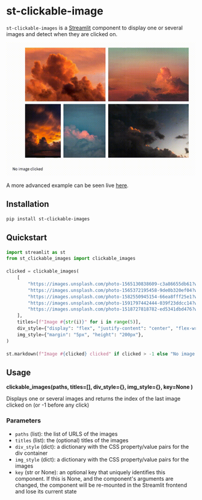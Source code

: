 # st-clickable-image

`st-clickable-images` is a [Streamlit](https://streamlit.io) component to display one or several images and detect when they are clicked on.

![Screenshot](screenshot.gif)

A more advanced example can be seen live [here](https://huggingface.co/spaces/vivien/clip).

## Installation

```bash
pip install st-clickable-images
```

## Quickstart

```python
import streamlit as st
from st_clickable_images import clickable_images

clicked = clickable_images(
    [
        "https://images.unsplash.com/photo-1565130838609-c3a86655db61?w=700",
        "https://images.unsplash.com/photo-1565372195458-9de0b320ef04?w=700",
        "https://images.unsplash.com/photo-1582550945154-66ea8fff25e1?w=700",
        "https://images.unsplash.com/photo-1591797442444-039f23ddcc14?w=700",
        "https://images.unsplash.com/photo-1518727818782-ed5341dbd476?w=700",
    ],
    titles=[f"Image #{str(i)}" for i in range(5)],
    div_style={"display": "flex", "justify-content": "center", "flex-wrap": "wrap"},
    img_style={"margin": "5px", "height": "200px"},
)

st.markdown(f"Image #{clicked} clicked" if clicked > -1 else "No image clicked")
```

## Usage

**clickable_images(paths,
    titles=[],
    div_style={},
    img_style={},
    key=None
)**

Displays one or several images and returns the index of the last image clicked on (or -1 before any click)

### Parameters

- `paths` (list): the list of URLS of the images
- `titles` (list): the (optional) titles of the images
- `div_style` (dict): a dictionary with the CSS property/value pairs for the div container
- `img_style` (dict): a dictionary with the CSS property/value pairs for the images
- `key` (str or None): an optional key that uniquely identifies this component. If this is None, and the component's arguments are changed, the component will be re-mounted in the Streamlit frontend and lose its current state
